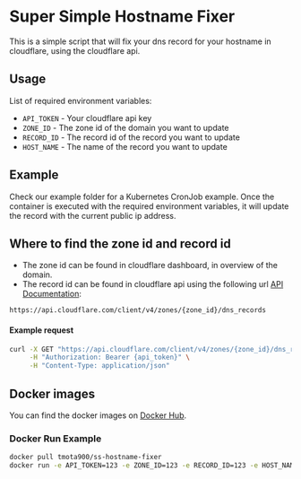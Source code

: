 # Super Simple Hostname Fixer

This is a simple script that will fix your dns record for your hostname in cloudflare, using the cloudflare api.

## Usage

List of required environment variables:

* `API_TOKEN` - Your cloudflare api key
* `ZONE_ID` - The zone id of the domain you want to update
* `RECORD_ID` - The record id of the record you want to update
* `HOST_NAME` - The name of the record you want to update

## Example

Check our example folder for a Kubernetes CronJob example.
Once the container is executed with the required environment variables, it will update the record with the current public ip address.

## Where to find the zone id and record id

- The zone id can be found in cloudflare dashboard, in overview of the domain.
- The record id can be found in cloudflare api using the following url [API Documentation](https://api.cloudflare.com/#dns-records-for-a-zone-list-dns-records):

`https://api.cloudflare.com/client/v4/zones/{zone_id}/dns_records`


#### Example request
``` bash
curl -X GET "https://api.cloudflare.com/client/v4/zones/{zone_id}/dns_records?page=1&per_page=100&order=type&direction=desc&match=all" \
     -H "Authorization: Bearer {api_token}" \
     -H "Content-Type: application/json"
```


## Docker images

You can find the docker images on [Docker Hub](https://hub.docker.com/r/tmota900/ss-hostname-fixer).

### Docker Run Example

``` bash
docker pull tmota900/ss-hostname-fixer
docker run -e API_TOKEN=123 -e ZONE_ID=123 -e RECORD_ID=123 -e HOST_NAME=example.com tmota900/ss-hostname-fixer
```